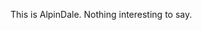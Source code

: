 This is AlpinDale. Nothing interesting to say.
<!---
AlpinDale/AlpinDale is a ✨ special ✨ repository because its `README.md` (this file) appears on your GitHub profile.
You can click the Preview link to take a look at your changes.
--->
